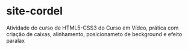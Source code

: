 # site-cordel
Atividade do curso de HTML5-CSS3 do Curso em Vídeo, prática com criação de caixas, alinhamento, posicionameto de beckground e efeito paralax
